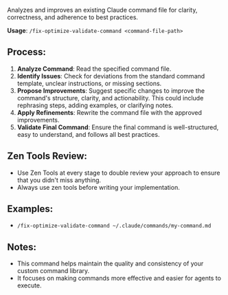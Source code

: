 Analyzes and improves an existing Claude command file for clarity, correctness, and adherence to best practices.

**Usage**: `/fix-optimize-validate-command <command-file-path>`

## Process:
1.  **Analyze Command**: Read the specified command file.
2.  **Identify Issues**: Check for deviations from the standard command template, unclear instructions, or missing sections.
3.  **Propose Improvements**: Suggest specific changes to improve the command's structure, clarity, and actionability. This could include rephrasing steps, adding examples, or clarifying notes.
4.  **Apply Refinements**: Rewrite the command file with the approved improvements.
5.  **Validate Final Command**: Ensure the final command is well-structured, easy to understand, and follows all best practices.

## Zen Tools Review:
- Use Zen Tools at every stage to double review your approach to ensure that you didn't miss anything.
- Always use zen tools before writing your implementation.

## Examples:
-   `/fix-optimize-validate-command ~/.claude/commands/my-command.md`

## Notes:
-   This command helps maintain the quality and consistency of your custom command library.
-   It focuses on making commands more effective and easier for agents to execute.
